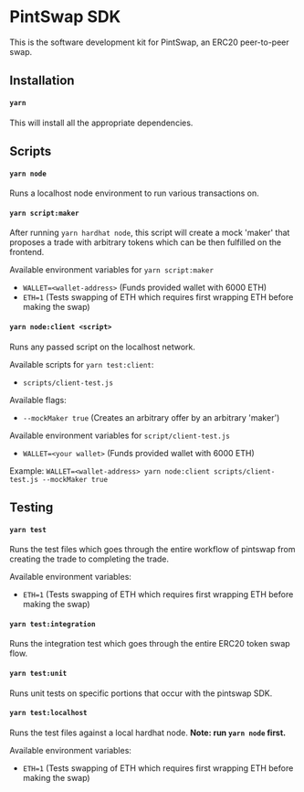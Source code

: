 # PintSwap SDK

This is the software development kit for PintSwap, an ERC20 peer-to-peer swap.

## Installation

#### `yarn`

This will install all the appropriate dependencies.

## Scripts

#### `yarn node`

Runs a localhost node environment to run various transactions on.

#### `yarn script:maker`

After running `yarn hardhat node`, this script will create a mock 'maker' that proposes a trade with arbitrary tokens which can be then fulfilled on the frontend.

Available environment variables for `yarn script:maker`
- `WALLET=<wallet-address>` (Funds provided wallet with 6000 ETH)
- `ETH=1` (Tests swapping of ETH which requires first wrapping ETH before making the swap)

#### `yarn node:client <script>`

Runs any passed script on the localhost network.

Available scripts for `yarn test:client`:
- `scripts/client-test.js`

Available flags:
- `--mockMaker true` (Creates an arbitrary offer by an arbitrary 'maker')

Available environment variables for `script/client-test.js`
- `WALLET=<your wallet>` (Funds provided wallet with 6000 ETH)

Example: `WALLET=<wallet-address> yarn node:client scripts/client-test.js --mockMaker true`

## Testing

#### `yarn test`

Runs the test files which goes through the entire workflow of pintswap from creating the trade to completing the trade.

Available environment variables:
- `ETH=1` (Tests swapping of ETH which requires first wrapping ETH before making the swap)

#### `yarn test:integration`

Runs the integration test which goes through the entire ERC20 token swap flow.

#### `yarn test:unit`

Runs unit tests on specific portions that occur with the pintswap SDK.

#### `yarn test:localhost`

Runs the test files against a local hardhat node. **Note: run `yarn node` first.**

Available environment variables:
- `ETH=1` (Tests swapping of ETH which requires first wrapping ETH before making the swap)
